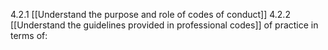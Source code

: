 4.2.1 [[Understand the purpose and role of codes of conduct]]
4.2.2 [[Understand the guidelines provided in professional codes]] of practice in terms of:
